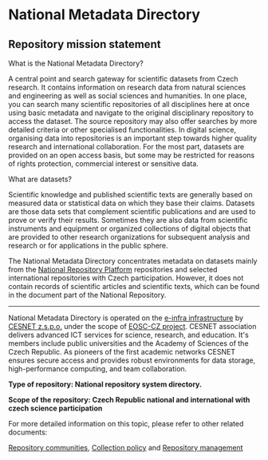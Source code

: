# National Metadata Directory

## Repository mission statement

What is the National Metadata Directory? 

A central point and search gateway for scientific datasets from Czech research. It contains information on research data from natural sciences and engineering as well as social sciences and humanities. In one place, you can search many scientific repositories of all disciplines here at once using basic metadata and navigate to the original disciplinary repository to access the dataset. The source repository may also offer searches by more detailed criteria or other specialised functionalities. In digital science, organising data into repositories is an important step towards higher quality research and international collaboration. For the most part, datasets are provided on an open access basis, but some may be restricted for reasons of rights protection, commercial interest or sensitive data. 

What are datasets? 

Scientific knowledge and published scientific texts are generally based on measured data or statistical data on which they base their claims. Datasets are those data sets that complement scientific publications and are used to prove or verify their results. Sometimes they are also data from scientific instruments and equipment or organized collections of digital objects that are provided to other research organizations for subsequent analysis and research or for applications in the public sphere. 

The National Metadata Directory concentrates metadata on datasets mainly from the [National Repository Platform](https://docs.nrp.eosc.cz/en/docs/overview) repositories and selected international repositories with Czech participation. However, it does not contain records of scientific articles and scientific texts, which can be found in the document part of the National Repository. 

---
National Metadata Directory is operated on the [e-infra infrastructure](https://www.e-infra.cz/en) by [CESNET z.s.p.o.](https://www.cesnet.cz/en) under the scope of [EOSC-CZ project](https://www.eosc.cz/en/projects/european-open-science-cloud-czech-republic-ips-eosc-cz). CESNET association delivers advanced ICT services for science, research, and education. It's members include public universities and the Academy of Sciences of the Czech Republic. As pioneers of the first academic networks CESNET ensures secure access and provides robust environments for data storage, high-performance computing, and team collaboration. 

**Type of repository: National repository system directory.**

**Scope of the repository: Czech Republic national and international with czech science participation**


For more detailed information on this topic, please refer to other related documents:

[Repository communities](../guides/repository-communities.md), [Collection policy](collection-policy.md) and [Repository management](repository-management.md)
